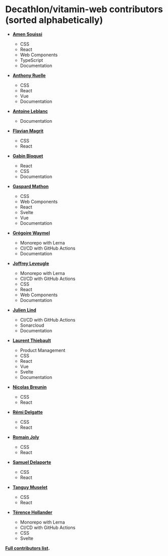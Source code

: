 # Decathlon/vitamin-web contributors (sorted alphabetically)

- **[Amen Souissi](https://github.com/amen-souissi)**

  - CSS
  - React
  - Web Components
  - TypeScript
  - Documentation

- **[Anthony Ruelle](https://github.com/Anthony-dkt)**

  - CSS
  - React
  - Vue
  - Documentation

- **[Antoine Leblanc](https://github.com/antleblanc)**

  - Documentation

- **[Flavian Magrit](https://github.com/FlavianMagrit)**

  - CSS
  - React

- **[Gabin Bloquet](https://github.com/gabbloquet)**

  - React
  - CSS
  - Documentation

- **[Gaspard Mathon](https://github.com/GaspardMathon)**

  - CSS
  - Web Components
  - React
  - Svelte
  - Vue
  - Documentation

- **[Grégoire Waymel](https://github.com/GregoireW)**

  - Monorepo with Lerna
  - CI/CD with GitHub Actions
  - Documentation

- **[Joffrey Leveugle](https://github.com/jleveugle)**

  - Monorepo with Lerna
  - CI/CD with GitHub Actions
  - CSS
  - React
  - Web Components
  - Documentation

- **[Julien Lind](https://github.com/jlind23)**

  - CI/CD with GitHub Actions
  - Sonarcloud
  - Documentation

- **[Laurent Thiebault](https://github.com/lauthieb)**

  - Product Management
  - CSS
  - React
  - Vue
  - Svelte
  - Documentation

- **[Nicolas Breunin](https://github.com/NicolasBreunin)**

  - CSS
  - React

- **[Rémi Delgatte](https://github.com/rdelgatte)**

  - CSS
  - React

- **[Romain Joly](https://github.com/RomainJoly)**

  - CSS
  - React

- **[Samuel Delaporte](https://github.com/samueldelaporte)**

  - CSS
  - React

- **[Tanguy Muselet](https://github.com/tmuselet)**

  - CSS
  - React

- **[Térence Hollander](https://github.com/thollander)**

  - Monorepo with Lerna
  - CI/CD with GitHub Actions
  - CSS
  - Svelte

**[Full contributors list](https://github.com/Decathlon/vitamin-web/contributors).**

